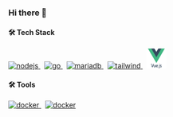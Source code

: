 ### Hi there 👋


<!-- ## &#x1f4c8; GitHub Stats
<a href="https://github.com/ndriodna/ndriodna">
  <img align="center" src="https://github-readme-stats.vercel.app/api/top-langs/?username=ndriodna&hide=html,css,blade&theme=tokyonight&langs_count=3">
</a>
<a href="https://github.com/ndriodna/ndriodna">
  <img align="center" src="https://github-readme-stats.vercel.app/api?username=ndriodna&count_private=true&show_icons=true&theme=tokyonight">
</a> -->


<!-- ![Readme Card](https://github-readme-stats.vercel.app/api/pin/?username=ndriodna&repo=siperpus&owner=true) -->


<!--
**ndriodna/ndriodna** is a ✨ _special_ ✨ repository because its `README.md` (this file) appears on your GitHub profile.

Here are some ideas to get you started:

- 🔭 I’m currently working on ...
- 🌱 I’m currently learning ...
- 👯 I’m looking to collaborate on ...
- 🤔 I’m looking for help with ...
- 💬 Ask me about ...
- 📫 How to reach me: ...
- 😄 Pronouns: ...
- ⚡ Fun fact: ...
-->



 #### :hammer_and_wrench: Tech Stack
 
  <a href="https://nodejs.org/en" target="_blank" rel="noreferrer"> <img src="https://upload.wikimedia.org/wikipedia/commons/d/d9/Node.js_logo.svg" alt="nodejs" width="40" height="40"/> </a>&nbsp;
  <a href="https://go.dev/" target="_blank" rel="noreferrer"> <img src="https://www.vectorlogo.zone/logos/golang/golang-official.svg" alt="go" width="40" height="40"/> </a>&nbsp;
  <a href="https://mariadb.org/" target="_blank" rel="noreferrer"> <img src="https://www.vectorlogo.zone/logos/mariadb/mariadb-icon.svg" alt="mariadb" width="40" height="40"/> </a>&nbsp;
  <a href="https://tailwindcss.com/" target="_blank" rel="noreferrer"> <img src="https://www.vectorlogo.zone/logos/tailwindcss/tailwindcss-icon.svg" alt="tailwind" width="40" height="40"/> </a>&nbsp;
  <a href="https://vuejs.org/" target="_blank" rel="noreferrer"> <img src="https://raw.githubusercontent.com/devicons/devicon/master/icons/vuejs/vuejs-original-wordmark.svg" alt="vuejs" width="40" height="40"/> </a>


#### :hammer_and_wrench: Tools

   <a href="https://www.docker.com/" target="_blank" rel="noreferrer"> <img src="https://www.vectorlogo.zone/logos/docker/docker-official.svg" alt="docker" width="40" height="40"/> </a> &nbsp;
  <a href="https://code.visualstudio.com/" target="_blank" rel="noreferrer"> <img src="https://upload.wikimedia.org/wikipedia/commons/9/9a/Visual_Studio_Code_1.35_icon.svg" alt="docker" width="40" height="40"/> </a>



